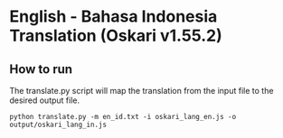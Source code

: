 # English - Bahasa Indonesia Translation (Oskari v1.55.2)


## How to run
The translate.py script will map the translation from the input file to the desired output file.
````
python translate.py -m en_id.txt -i oskari_lang_en.js -o output/oskari_lang_in.js
````
